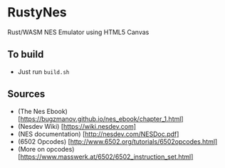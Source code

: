 # RustyNes
Rust/WASM NES Emulator using HTML5 Canvas


## To build
* Just run `build.sh`


## Sources
* (The Nes Ebook) [https://bugzmanov.github.io/nes_ebook/chapter_1.html]
* (Nesdev Wiki) [https://wiki.nesdev.com]
* (NES documentation) [http://nesdev.com/NESDoc.pdf]
* (6502 Opcodes) [http://www.6502.org/tutorials/6502opcodes.html]
* (More on opcodes) [https://www.masswerk.at/6502/6502_instruction_set.html]
